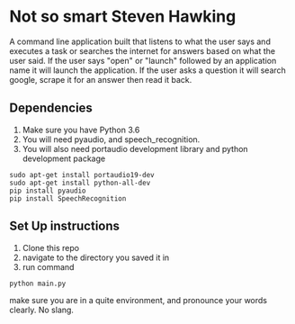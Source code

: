 # Not so smart Steven Hawking

A command line application built that listens to what the user says and executes a task or searches the internet for answers based on what the user said. If the user says "open" or "launch" followed by an application name it will launch the application. If the user asks a question it will search google, scrape it for an answer then read it back. 

## Dependencies
1. Make sure you have Python 3.6
1. You will need pyaudio, and speech_recognition.
1. You will also need portaudio development library and python development package
```
sudo apt-get install portaudio19-dev
sudo apt-get install python-all-dev
pip install pyaudio
pip install SpeechRecognition
```

## Set Up instructions
1. Clone this repo
1. navigate to the directory you saved it in
1. run command
```
python main.py
```

make sure you are in a quite environment, and pronounce your words clearly. No slang.
